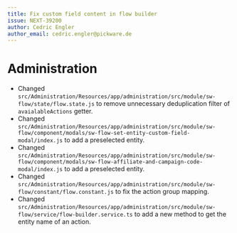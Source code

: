 ```yaml
---
title: Fix custom field content in flow builder
issue: NEXT-39200
author: Cedric Engler
author_email: cedric.engler@pickware.de
---
```


# Administration
* Changed `src/Administration/Resources/app/administration/src/module/sw-flow/state/flow.state.js` to remove unnecessary deduplication filter of `avaialableActions` getter.
* Changed `src/Administration/Resources/app/administration/src/module/sw-flow/component/modals/sw-flow-set-entity-custom-field-modal/index.js` to add a preselected entity.
* Changed `src/Administration/Resources/app/administration/src/module/sw-flow/component/modals/sw-flow-affiliate-and-campaign-code-modal/index.js` to add a preselected entity.
* Changed `src/Administration/Resources/app/administration/src/module/sw-flow/constant/flow.constant.js` to fix the action group mapping.
* Changed `src/Administration/Resources/app/administration/src/module/sw-flow/service/flow-builder.service.ts` to add a new method to get the entity name of an action.
